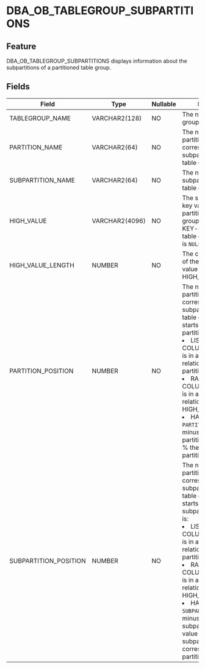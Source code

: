 DBA_OB_TABLEGROUP_SUBPARTITIONS
====================================================

Feature
-------------------

DBA_OB_TABLEGROUP_SUBPARTITIONS displays information about the subpartitions of a partitioned table group.

Fields
----------------------



| Field                 | Type           | Nullable | Description                                                                                                                                                                                                                                                                                                                                                                                                                                                                                             |
|-----------------------|----------------|----------|---------------------------------------------------------------------------------------------------------------------------------------------------------------------------------------------------------------------------------------------------------------------------------------------------------------------------------------------------------------------------------------------------------------------------------------------------------------------------------------------------------|
| TABLEGROUP_NAME       | VARCHAR2(128)  | NO       | The name of the table group.                                                                                                                                                                                                                                                                                                                                                                                                                                                                            |
| PARTITION_NAME        | VARCHAR2(64)   | NO       | The name of the partition corresponding to the subpartition of the table group.                                                                                                                                                                                                                                                                                                                                                                                                                         |
| SUBPARTITION_NAME     | VARCHAR2(64)   | NO       | The name of a subpartition of the table group.                                                                                                                                                                                                                                                                                                                                                                                                                                                          |
| HIGH_VALUE            | VARCHAR2(4096) | NO       | The subpartitioning key value for the partitioned table group. For a HASH- or KEY-subpartitioned table group, the value is `NULL`.                                                                                                                                                                                                                                                                                                                                                                      |
| HIGH_VALUE_LENGTH     | NUMBER         | NO       | The character length of the partitioning key value when HIGH_VALUE is valid.                                                                                                                                                                                                                                                                                                                                                                                                                            |
| PARTITION_POSITION    | NUMBER         | NO       | The number of the partition corresponding to the subpartition in the table group, which starts from 1. If the partitioning type is: <li> LIST or LIST COLUMNS, this value is in a partial ordering relation with the partition creation time.   <li> RANGE or RANGE COLUMNS, this value is in a partial ordering relation with HIGH_VALUE.   <li> HASH or KEY, `PARTITION_POSITION` minus 1 indicates the partitioning key value % the number of partitions.                                            |
| SUBPARTITION_POSITION | NUMBER         | NO       | The number of the partition corresponding to the subpartition in the table group, which starts from 1. If the subpartitioning type is: <li> LIST or LIST COLUMNS, this value is in a partial ordering relation with the partition creation time.   <li> RANGE or RANGE COLUMNS, this value is in a partial ordering relation with HIGH_VALUE.   <li> HASH or KEY, `SUBPARTITION_POSITION` minus 1 indicates the subpartitioning key value % the number of subpartitions corresponding to the partition. |


